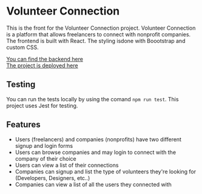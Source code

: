 # Volunteer Connection
This is the front for the Volunteer Connection project. Volunteer Connection is a platform that allows freelancers to connect with nonprofit companies. 
The frontend is built with React.
The styling isdone with Boootstrap and custom CSS.

[You can find the backend here](https://github.com/Eyad-A/volunteer-connection-backend)  
[The project is deployed here](http://volunteer-connection.surge.sh)  

## Testing
You can run the tests locally by using the comand `npm run test`. This project uses Jest for testing.

## Features 
- Users (freelancers) and companies (nonprofits) have two different signup and login forms
- Users can browse companies and may login to connect with the company of their choice
- Users can view a list of their connections
- Companies can signup and list the type of volunteers they're looking for (Developers, Designers, etc..)
- Companies can view a list of all the users they connected with 